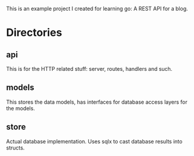 This is an example project I created for learning go: A REST API for a blog.

# Directories

## api

This is for the HTTP related stuff: server, routes, handlers and such.

## models

This stores the data models, has interfaces for database access layers for the models.

## store

Actual database implementation. Uses sqlx to cast database results into structs.